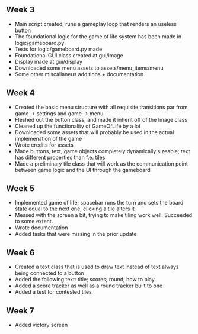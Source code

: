 ## Week 3

- Main script created, runs a gameplay loop that renders an useless button
- The foundational logic for the game of life system has been made in logic/gameboard.py
- Tests for logic/gameboard.py made
- Foundational GUI class created at gui/image
- Display made at gui/display
- Downloaded some menu assets to assets/menu_items/menu
- Some other miscallaneus additions + documentation

## Week 4

- Created the basic menu structure with all requisite transitions par from game -> settings and game -> menu
- Fleshed out the button class, and made it inherit off of the Image class
- Cleaned up the functionality of GameOfLife by a lot
- Downloaded some assets that will probably be used in the actual implemenation of the game
- Wrote credits for assets
- Made buttons, text, game objects completely dynamically sizeable; text has different properties than f.e. tiles
- Made a preliminary tile class that will work as the communication point between game logic and the UI through the gameboard

## Week 5

- Implemented game of life; spacebar runs the turn and sets the board state equal to the next one, clicking a tile alters it
- Messed with the screen a bit, trying to make tiling work well. Succeeded to some extent. 
- Wrote documentation
- Added tasks that were missing in the prior update

## Week 6

- Created a text class that is used to draw text instead of text always being connected to a button
- Added the following text: title; scores; round; how to play
- Added a score tracker as well as a round tracker built to one
- Added a test for contested tiles

## Week 7

- Added victory screen